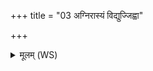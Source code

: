 +++
title = "03 अग्निरास्यं विद्युज्जिह्वा"

+++
<details><summary>मूलम् (WS)</summary>

अग्निरास्यं विद्युज्जिह्वा मरुतो दन्ताः पवमानः प्राणः ॥ ३ ॥
</details>